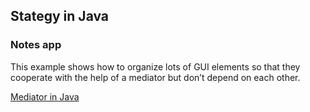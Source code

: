 ## Stategy in Java 

### Notes app

This example shows how to organize lots of GUI elements so that they cooperate with the help of a mediator but don’t depend on each other.

[Mediator in Java](https://refactoring.guru/design-patterns/mediator/java/example)